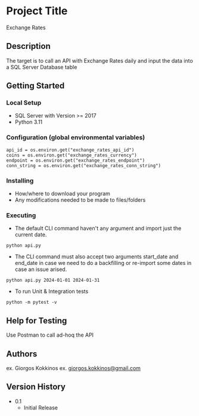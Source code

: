 # Project Title

Exchange Rates

## Description

The target is to call an API with Exchange Rates daily and input the data into a SQL Server Database table

## Getting Started

### Local Setup

* SQL Server with Version >= 2017
* Python 3.11

### Configuration (global environmental variables)

```
api_id = os.environ.get("exchange_rates_api_id")
coins = os.environ.get("exchange_rates_currency")
endpoint = os.environ.get("exchange_rates_endpoint")
conn_string = os.environ.get("exchange_rates_conn_string")
```

### Installing

* How/where to download your program
* Any modifications needed to be made to files/folders

### Executing

* The default CLI command haven't any argument and import just the current date.
```
python api.py
```
* The CLI command must also accept two arguments start_date and end_date in case we need to do a backfilling or re-import some dates in case an issue arised.
```
python api.py 2024-01-01 2024-01-31
```
* To run Unit & Integration tests
```
python -m pytest -v
```

## Help for Testing

Use Postman to call ad-hoq the API

## Authors

ex. Giorgos Kokkinos
ex. giorgos.kokkinos@gmail.com

## Version History

* 0.1
    * Initial Release

